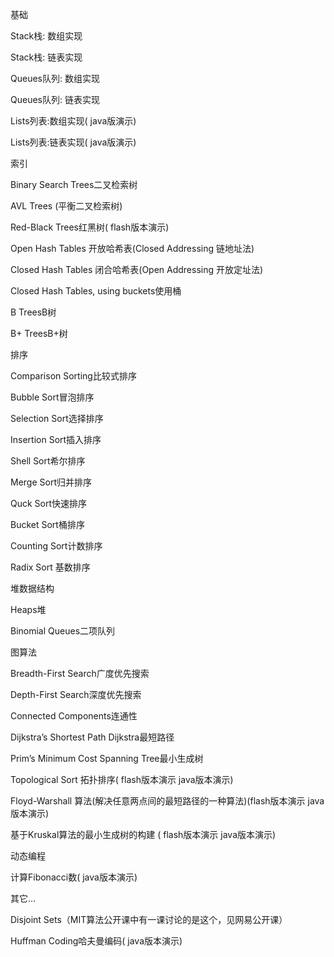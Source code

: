 基础

Stack栈: 数组实现

Stack栈: 链表实现

Queues队列: 数组实现

Queues队列: 链表实现

Lists列表:数组实现( java版演示)

Lists列表:链表实现( java版演示)

索引

Binary Search Trees二叉检索树

AVL Trees (平衡二叉检索树)

Red-Black Trees红黑树( flash版本演示)

Open Hash Tables 开放哈希表(Closed Addressing 链地址法)

Closed Hash Tables  闭合哈希表(Open Addressing 开放定址法)

Closed Hash Tables, using buckets使用桶

B TreesB树

B+ TreesB+树

排序

Comparison Sorting比较式排序

Bubble Sort冒泡排序

Selection Sort选择排序

Insertion Sort插入排序

Shell Sort希尔排序

Merge Sort归并排序

Quck Sort快速排序

Bucket Sort桶排序

Counting Sort计数排序

Radix Sort 基数排序

堆数据结构

Heaps堆

Binomial Queues二项队列

图算法

Breadth-First Search广度优先搜索

Depth-First Search深度优先搜索

Connected Components连通性

Dijkstra’s Shortest Path Dijkstra最短路径

Prim’s Minimum Cost Spanning Tree最小生成树

Topological Sort  拓扑排序( flash版本演示 java版本演示)

Floyd-Warshall 算法(解决任意两点间的最短路径的一种算法)(flash版本演示 java版本演示)

基于Kruskal算法的最小生成树的构建 ( flash版本演示 java版本演示)

动态编程

计算Fibonacci数( java版本演示)

其它…

Disjoint Sets（MIT算法公开课中有一课讨论的是这个，见网易公开课）

Huffman Coding哈夫曼编码( java版本演示)